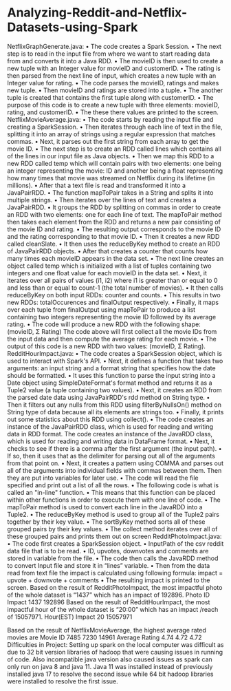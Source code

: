 # Analyzing-Reddit-and-Netflix-Datasets-using-Spark

NetflixGraphGenerate.java:
• The code creates a Spark Session.
• The next step is to read in the input file from where we want to start reading data from and
converts it into a Java RDD.
• The movieID is then used to create a new tuple with an Integer value for movieID and
customerID.
• The rating is then parsed from the next line of input, which creates a new tuple with an Integer
value for rating.
• The code parses the movieID, ratings and makes new tuple.
• Then movieID and ratings are stored into a tuple.
• The another tuple is created that contains the first tuple along with customerID.
• The purpose of this code is to create a new tuple with three elements: movieID, rating, and
customerID.
• The these there values are printed to the screen.
NetflixMovieAverage.java:
• The code starts by reading the input file and creating a SparkSession.
• Then iterates through each line of text in the file, splitting it into an array of strings using a
regular expression that matches commas.
• Next, it parses out the first string from each array to get the movie ID.
• The next step is to create an RDD called lines which contains all of the lines in our input file as
Java objects.
• Then we map this RDD to a new RDD called temp which will contain pairs with two elements:
one being an integer representing the movie: ID and another being a float representing how
many times that movie was streamed on Netflix during its lifetime (in millions).
• After that a text file is read and transformed it into a JavaPairRDD.
• The function mapToPair takes in a String and splits it into multiple strings.
• Then iterates over the lines of text and creates a JavaPairRDD.
• It groups the RDD by splitting on commas in order to create an RDD with two elements: one
for each line of text. The mapToPair method then takes each element from the RDD and returns
a new pair consisting of the movie ID and rating.
• The resulting output corresponds to the movie ID and the rating corresponding to that movie
ID.
• Then it creates a new RDD called cleanSlate.
• It then uses the reduceByKey method to create an RDD of JavaPairRDD objects.
• After that creates a counter that counts how many times each movieID appears in the data set.
• The next line creates an object called temp which is initialized with a list of tuples containing
two integers and one float value for each movieID in the data set.
• Next, it iterates over all pairs of values (i1, i2) where i1 is greater than or equal to 0 and less
than or equal to count-1 (the total number of movies).
• It then calls reduceByKey on both input RDDs: counter and counts.
• This results in two new RDDs: totalOccurences and finalOutput respectively.
• Finally, it maps over each tuple from finalOutput using mapToPair to produce a list containing
two integers representing the movie ID followed by its average rating.
• The code will produce a new RDD with the following shape: (movieID, Σ Rating) The code
above will first collect all the movie IDs from the input data and then compute the average
rating for each movie.
• The output of this code is a new RDD with two values: (movieID, Σ Rating).
RedditHourImpact.java:
• The code creates a SparkSession object, which is used to interact with Spark's API.
• Next, it defines a function that takes two arguments: an input string and a format string that
specifies how the date should be formatted.
• It uses this function to parse the input string into a Date object using SimpleDateFormat's
format method and returns it as a Tuple2 value (a tuple containing two values).
• Next, it creates an RDD from the parsed date data using JavaPairRDD's rdd method on String
type.
• Then it filters out any nulls from this RDD using filterByNullsOn() method on String type of
data because all its elements are strings too.
• Finally, it prints out some statistics about this RDD using collect().
• The code creates an instance of the JavaPairRDD class, which is used for reading and writing
data in RDD format. The code creates an instance of the JavaRDD class, which is used for
reading and writing data in DataFrame format.
• Next, it checks to see if there is a comma after the first argument (the input path).
• If so, then it uses that as the delimiter for parsing out all of the arguments from that point on.
• Next, it creates a pattern using COMMA and parses out all of the arguments into individual
fields with commas between them. Then they are put into variables for later use.
• The code will read the file specified and print out a list of all the rows.
• The following code is what is called an "in-line" function.
• This means that this function can be placed within other functions in order to execute them with
one line of code.
• The mapToPair method is used to convert each line in the JavaRDD into a Tuple2.
• The reduceByKey method is used to group all of the Tuple2 pairs together by their key value.
• The sortByKey method sorts all of these grouped pairs by their key values.
• The collect method iterates over all of these grouped pairs and prints them out on screen
RedditPhotoImpact.java:
• The code first creates a SparkSession object.
• InputPath of the csv reddit data file that is to be read.
• ID, upvotes, downvotes and comments are stored in variable from the file.
• The code then calls the JavaRDD method to convert Input file and store it in “lines” variable.
• Then from the data read from text file the impact is calculated using following formula:
impact = upvote + downvote + comments
• The resulting impact is printed to the screen.
Based on the result of RedditPhotoImpact, the most impactful photo of the whole dataset is “1437” which has an impact of 192896.
Photo ID Impact
1437 192896
Based on the result of RedditHourImpact, the most impactful hour of the whole dataset is “20:00” which has an impact /reach of 15057971.
Hour(EST) Impact
20 15057971

Based on the result of NetflixMovieAverage, the highest average rated movies are
Movie ID
7485
7230
14961
Average Rating
4.74 4.72 4.72
Difficulties in Project:
Setting up spark on the local computer was difficult as due to 32 bit version libraries of hadoop that were causing issues in running of code. Also incompatible java version also caused issues as spark can only run on java 8 and java 11. Java 11 was installed instead of previously installed java 17 to resolve the second issue while 64 bit hadoop libraries were installed to resolve the first issue.
